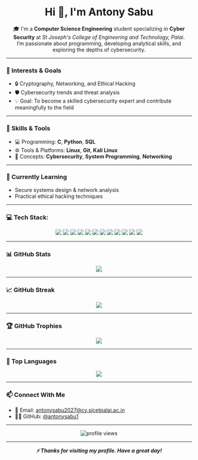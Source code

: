 <h1 align="center">Hi 👋, I'm Antony Sabu</h1>

<p align="center">
🎓 I'm a <strong>Computer Science Engineering</strong> student specializing in <strong>Cyber Security</strong> at <em>St Joseph's College of Engineering and Technology, Palai</em>.
<br>
I’m passionate about programming, developing analytical skills, and exploring the depths of cybersecurity.
</p>

---

### 🔐 Interests & Goals
- 🔒 Cryptography, Networking, and Ethical Hacking
- 🛡️ Cybersecurity trends and threat analysis
- 💡 Goal: To become a skilled cybersecurity expert and contribute meaningfully to the field

---

### 🧠 Skills & Tools
- 💻 Programming: **C**, **Python**, **SQL**
- ⚙️ Tools & Platforms: **Linux**, **Git**, **Kali Linux**
- 🧠 Concepts: **Cybersecurity**, **System Programming**, **Networking**

---

### 🔭 Currently Learning
- Secure systems design & network analysis
- Practical ethical hacking techniques

---

### 💻 Tech Stack:
<p align="center">
  <img src="https://img.shields.io/badge/C-00599C?style=for-the-badge&logo=c&logoColor=white"/>
  <img src="https://img.shields.io/badge/Java-007396?style=for-the-badge&logo=java&logoColor=white"/>
  <img src="https://img.shields.io/badge/Python-3776AB?style=for-the-badge&logo=python&logoColor=white"/>
  <img src="https://img.shields.io/badge/JavaScript-F7DF1E?style=for-the-badge&logo=javascript&logoColor=black"/>
  <img src="https://img.shields.io/badge/SQL-4479A1?style=for-the-badge&logo=postgresql&logoColor=white"/>
  <img src="https://img.shields.io/badge/Linux-FCC624?style=for-the-badge&logo=linux&logoColor=black"/>
  <img src="https://img.shields.io/badge/Git-F05032?style=for-the-badge&logo=git&logoColor=white"/>
  <img src="https://img.shields.io/badge/GitHub-181717?style=for-the-badge&logo=github&logoColor=white"/>
  <img src="https://img.shields.io/badge/Kali_Linux-557C94?style=for-the-badge&logo=kalilinux&logoColor=white"/>
  <img src="https://img.shields.io/badge/Metasploit-5e429e?style=for-the-badge&logo=metasploit&logoColor=white"/>
  <img src="https://img.shields.io/badge/Figma-F24E1E?style=for-the-badge&logo=figma&logoColor=white"/>
  <img src="https://img.shields.io/badge/Canva-00C4CC?style=for-the-badge&logo=canva&logoColor=white"/>
</p>

---

### 📊 GitHub Stats

<p align="center">
  <img src="https://github-readme-stats.vercel.app/api?username=antonysabu1&show_icons=true&theme=tokyonight&hide_border=true" />
</p>

---

### 📈 GitHub Streak

<p align="center">
  <img src="https://streak-stats.demolab.com/?user=antonysabu1&theme=tokyonight&hide_border=true" />
</p>

---

### 🏆 GitHub Trophies

<p align="center">
  <img src="https://github-profile-trophy.vercel.app/?username=antonysabu1&theme=tokyonight&no-bg=true&margin-w=10&column=7" />
</p>

---

### 📌 Top Languages

<p align="center">
  <img src="https://github-readme-stats.vercel.app/api/top-langs/?username=antonysabu1&layout=compact&theme=tokyonight&hide_border=true" />
</p>

---

### 📫 Connect With Me
- 📧 Email: antonysabu2027@cy.sjcetpalai.ac.in
- 🧑‍💻 GitHub: [@antonysabu1](https://github.com/antonysabu1)
---

<p align="center">
  <img src="https://komarev.com/ghpvc/?username=antonysabu1&label=Profile%20views&color=0e75b6&style=flat" alt="profile views" />
</p>

---

<p align="center">
  <i><b>⚡ Thanks for visiting my profile. Have a great day!</b></i>
</p>

